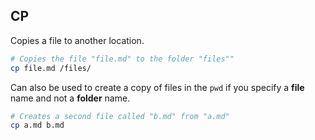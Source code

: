 ## CP

Copies a file to another location.

```sh
# Copies the file "file.md" to the folder "files""
cp file.md /files/
```

Can also be used to create a copy of files in the `pwd` if you specify a __file__ name and not a __folder__ name.

```sh
# Creates a second file called "b.md" from "a.md"
cp a.md b.md
```